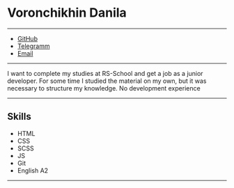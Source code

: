 # Voronchikhin Danila

---

- [GitHub](https://github.com/Despair08/)
- [Telegramm](https://t.me/Des_pair)
- [Email](vodanila2008@ya.ru)

---

I want to complete my studies at RS-School and get a job as a junior developer. For some time I studied the material on my own, but it was necessary to structure my knowledge. No development experience

---

## Skills

- HTML
- CSS
- SCSS
- JS
- Git
- English A2


---  